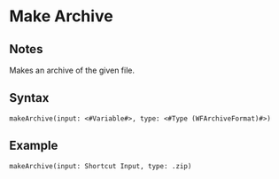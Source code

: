 # Make Archive
## Notes
Makes an archive of the given file.
## Syntax
```
makeArchive(input: <#Variable#>, type: <#Type (WFArchiveFormat)#>)
```
## Example
```
makeArchive(input: Shortcut Input, type: .zip)
```